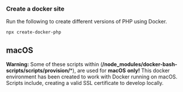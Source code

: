### Create a docker site

Run the following to create different versions of PHP using Docker.

```
npx create-docker-php
```

## macOS
**Warning:** Some of these scripts within (**/node_modules/docker-bash-scripts/scripts/provision/***), are used for **macOS** **only!**
This docker environment has been created to work with Docker running on macOS. Scripts include, creating a valid SSL certificate to develop locally.

